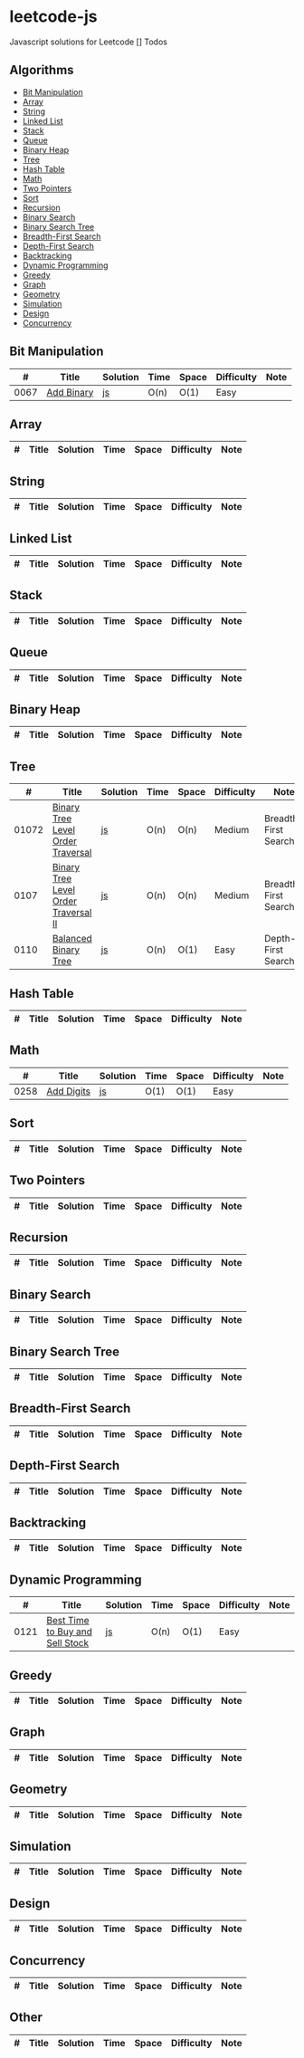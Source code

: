 # leetcode-js
Javascript solutions for Leetcode
[] Todos

## Algorithms
* [Bit Manipulation](https://github.com/orifake/leetcode-js#bit-manipulation)
* [Array](https://github.com/orifake/leetcode-js#array)
* [String](https://github.com/orifake/leetcode-js#string)
* [Linked List](https://github.com/orifake/leetcode-js#linked-list)
* [Stack](https://github.com/orifake/leetcode-js#stack)
* [Queue](https://github.com/orifake/leetcode-js#queue)
* [Binary Heap](https://github.com/orifake/leetcode-js#binary-heap)
* [Tree](https://github.com/orifake/leetcode-js#tree)
* [Hash Table](https://github.com/orifake/leetcode-js#hash-table)
* [Math](https://github.com/orifake/leetcode-js#math)
* [Two Pointers](https://github.com/orifake/leetcode-js#two-pointers)
* [Sort](https://github.com/orifake/leetcode-js#sort)
* [Recursion](https://github.com/orifake/leetcode-js#recursion)
* [Binary Search](https://github.com/orifake/leetcode-js#binary-search)
* [Binary Search Tree](https://github.com/orifake/leetcode-js#binary-search-tree)
* [Breadth-First Search](https://github.com/orifake/leetcode-js#breadth-first-search)
* [Depth-First Search](https://github.com/orifake/leetcode-js#depth-first-search)
* [Backtracking](https://github.com/orifake/leetcode-js#backtracking)
* [Dynamic Programming](https://github.com/orifake/leetcode-js#dynamic-programming)
* [Greedy](https://github.com/orifake/leetcode-js#greedy)
* [Graph](https://github.com/orifake/leetcode-js#graph)
* [Geometry](https://github.com/orifake/leetcode-js#geometry)
* [Simulation](https://github.com/orifake/leetcode-js#simulation)
* [Design](https://github.com/orifake/leetcode-js#design)
* [Concurrency](https://github.com/orifake/leetcode-js#concurrency)

## Bit Manipulation
| #    | Title                                                                                             | Solution                                                                                                                    | Time | Space | Difficulty | Note |
| ---- | ------------------------------------------------------------------------------------------------- | --------------------------------------------------------------------------------------------------------------------------- | ---- | ----- | ---------- | ---- |
| 0067 | [Add Binary](https://leetcode.com/problems/add-binary/)| [js](https://github.com/orifake/leetcode-js/blob/master/Add%20Binary.js)| O(n) | O(1)  | Easy |      |

## Array
| #    | Title                                                                                                               | Solution                                                                                                                     | Time     | Space   | Difficulty | Note        |
| ---- | ------------------------------------------------------------------------------------------------------------------- | ---------------------------------------------------------------------------------------------------------------------------- | -------- | ------- | ---------- | ----------- |


## String
| #    | Title                                                                                           | Solution                                                                                                            | Time         | Space  | Difficulty | Note          |
| ---- | ----------------------------------------------------------------------------------------------- | ------------------------------------------------------------------------------------------------------------------- | ------------ | ------ | ---------- | ------------- |


## Linked List
| #    | Title                                                                                                   | Solution                                                                                                         | Time   | Space | Difficulty | Note |
| ---- | ------------------------------------------------------------------------------------------------------- | ---------------------------------------------------------------------------------------------------------------- | ------ | ----- | ---------- | ---- |

## Stack
| #    | Title                                                                           | Solution                                                                                             | Time | Space | Difficulty | Note |
| ---- | ------------------------------------------------------------------------------- | ---------------------------------------------------------------------------------------------------- | ---- | ----- | ---------- | ---- |


## Queue
| #   | Title | Solution | Time | Space | Difficulty | Note |
| --- | ----- | -------- | ---- | ----- | ---------- | ---- |

## Binary Heap
| #    | Title                                                                           | Solution                                                                                           | Time    | Space | Difficulty | Note |
| ---- | ------------------------------------------------------------------------------- | -------------------------------------------------------------------------------------------------- | ------- | ----- | ---------- | ---- |


## Tree
| #    | Title                                                                                                   | Solution                                                                                                           | Time    | Space      | Difficulty | Note |
| ---- | ------------------------------------------------------------------------------------------------------- | ------------------------------------------------------------------------------------------------------------------ | ------- | ---------- | ---------- | ---- |
| 01072 | [Binary Tree Level Order Traversal](https://leetcode.com/problems/binary-tree-level-order-traversal/)| [js](https://github.com/orifake/leetcode-js/blob/master/Binary%20Tree%20Level%20Order%20Traversal.js) | O(n) | O(n)  | Medium |   Breadth-First Search  |
| 0107 | [Binary Tree Level Order Traversal II](https://leetcode.com/problems/binary-tree-level-order-traversal-ii/)| [js](https://github.com/orifake/leetcode-js/blob/master/Binary%20Tree%20Level%20Order%20Traversal%20II.js) | O(n) | O(n)  | Medium |   Breadth-First Search  |
| 0110 | [Balanced Binary Tree](https://leetcode.com/problems/balanced-binary-tree/)| [js](https://github.com/orifake/leetcode-js/blob/master/Balanced%20Binary%20Tree.js) | O(n) | O(1)  | Easy |   Depth-First Search  |


## Hash Table
| #    | Title                                                                                                                           | Solution                                                                                                                       | Time | Space | Difficulty | Note |
| ---- | ------------------------------------------------------------------------------------------------------------------------------- | ------------------------------------------------------------------------------------------------------------------------------ | ---- | ----- | ---------- | ---- |


## Math
| #    | Title                                                                                                         | Solution                                                                                                                | Time          | Space | Difficulty | Note          |
| ---- | ------------------------------------------------------------------------------------------------------------- | ----------------------------------------------------------------------------------------------------------------------- | ------------- | ----- | ---------- | ------------- |
| 0258 | [Add Digits](https://leetcode.com/problems/add-digits/)                                    | [js](https://github.com/orifake/leetcode-js/blob/master/Add%20Digits.js)                                     | O(1) | O(1)  | Easy       |      |

## Sort
| #   | Title | Solution | Time | Space | Difficulty | Note |
| --- | ----- | -------- | ---- | ----- | ---------- | ---- |

## Two Pointers
| #    | Title                                                                                                 | Solution                                                                                                                 | Time     | Space        | Difficulty | Note |
| ---- | ----------------------------------------------------------------------------------------------------- | ------------------------------------------------------------------------------------------------------------------------ | -------- | ------------ | ---------- | ---- |


## Recursion
| #   | Title | Solution | Time | Space | Difficulty | Note |
| --- | ----- | -------- | ---- | ----- | ---------- | ---- |

## Binary Search
| #    | Title                                                                                       | Solution                                                                                                     | Time    | Space | Difficulty | Note |
| ---- | ------------------------------------------------------------------------------------------- | ------------------------------------------------------------------------------------------------------------ | ------- | ----- | ---------- | ---- |


## Binary Search Tree
| #    | Title                                                                                                                           | Solution                                                                                                                             | Time | Space | Difficulty | Note |
| ---- | ------------------------------------------------------------------------------------------------------------------------------- | ------------------------------------------------------------------------------------------------------------------------------------ | ---- | ----- | ---------- | ---- |


## Breadth-First Search
| #    | Title                                                                                                       | Solution                                                                                                               | Time | Space | Difficulty | Note |
| ---- | ----------------------------------------------------------------------------------------------------------- | ---------------------------------------------------------------------------------------------------------------------- | ---- | ----- | ---------- | ---- |


## Depth-First Search
| #    | Title                                                                 | Solution                                                                                                               | Time   | Space | Difficulty | Note |
| ---- | --------------------------------------------------------------------- | ---------------------------------------------------------------------------------------------------------------------- | ------ | ----- | ---------- | ---- |


## Backtracking
| #   | Title | Solution | Time | Space | Difficulty | Note |
| --- | ----- | -------- | ---- | ----- | ---------- | ---- |

## Dynamic Programming
| #    | Title                                                                                   | Solution                                                                                                    | Time                     | Space | Difficulty | Note |
| ---- | --------------------------------------------------------------------------------------- | ----------------------------------------------------------------------------------------------------------- | ------------------------ | ----- | ---------- | ---- |
| 0121 | [Best Time to Buy and Sell Stock](https://leetcode.com/problems/best-time-to-buy-and-sell-stock/)| [js](https://github.com/orifake/leetcode-js/blob/master/Best%20Time%20to%20Buy%20and%20Sell%20Stock.js) | O(n) | O(1)  | Easy       |   |


## Greedy
| #    | Title                                                                                                   | Solution                                                                                                                 | Time     | Space | Difficulty | Note |
| ---- | ------------------------------------------------------------------------------------------------------- | ------------------------------------------------------------------------------------------------------------------------ | -------- | ----- | ---------- | ---- |

## Graph
| #   | Title | Solution | Time | Space | Difficulty | Note |
| --- | ----- | -------- | ---- | ----- | ---------- | ---- |

## Geometry
| #   | Title | Solution | Time | Space | Difficulty | Note |
| --- | ----- | -------- | ---- | ----- | ---------- | ---- |

## Simulation
| #   | Title | Solution | Time | Space | Difficulty | Note |
| --- | ----- | -------- | ---- | ----- | ---------- | ---- |

## Design
| #    | Title                                                                                       | Solution                                                                                                   | Time                             | Space | Difficulty | Note |
| ---- | ------------------------------------------------------------------------------------------- | ---------------------------------------------------------------------------------------------------------- | -------------------------------- | ----- | ---------- | ---- |


## Concurrency
| #   | Title | Solution | Time | Space | Difficulty | Note |
| --- | ----- | -------- | ---- | ----- | ---------- | ---- |

## Other
| #    | Title                                                           | Solution                                                                                 | Time     | Space | Difficulty | Note |
| ---- | --------------------------------------------------------------- | ---------------------------------------------------------------------------------------- | -------- | ----- | ---------- | ---- |